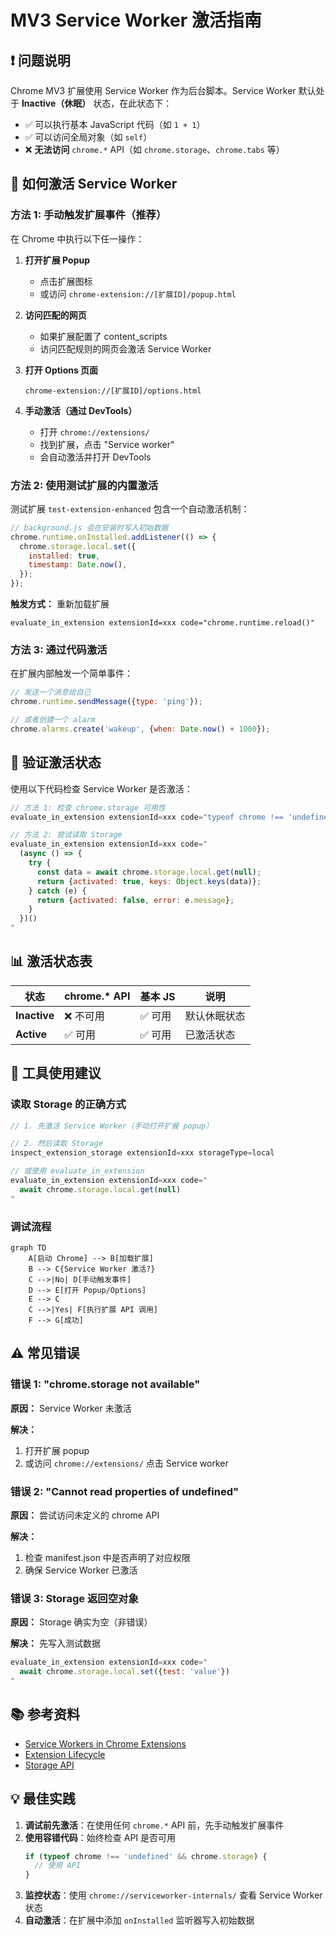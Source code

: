 # MV3 Service Worker 激活指南

## ❗ 问题说明

Chrome MV3 扩展使用 Service Worker 作为后台脚本。Service Worker 默认处于 **Inactive（休眠）** 状态，在此状态下：

- ✅ 可以执行基本 JavaScript 代码（如 `1 + 1`）
- ✅ 可以访问全局对象（如 `self`）
- ❌ **无法访问** `chrome.*` API（如 `chrome.storage`、`chrome.tabs` 等）

## 🎯 如何激活 Service Worker

### 方法 1: 手动触发扩展事件（推荐）

在 Chrome 中执行以下任一操作：

1. **打开扩展 Popup**
   - 点击扩展图标
   - 或访问 `chrome-extension://[扩展ID]/popup.html`

2. **访问匹配的网页**
   - 如果扩展配置了 content_scripts
   - 访问匹配规则的网页会激活 Service Worker

3. **打开 Options 页面**
   ```
   chrome-extension://[扩展ID]/options.html
   ```

4. **手动激活（通过 DevTools）**
   - 打开 `chrome://extensions/`
   - 找到扩展，点击 "Service worker"
   - 会自动激活并打开 DevTools

### 方法 2: 使用测试扩展的内置激活

测试扩展 `test-extension-enhanced` 包含一个自动激活机制：

```javascript
// background.js 会在安装时写入初始数据
chrome.runtime.onInstalled.addListener(() => {
  chrome.storage.local.set({
    installed: true,
    timestamp: Date.now(),
  });
});
```

**触发方式：** 重新加载扩展
```
evaluate_in_extension extensionId=xxx code="chrome.runtime.reload()"
```

### 方法 3: 通过代码激活

在扩展内部触发一个简单事件：

```javascript
// 发送一个消息给自己
chrome.runtime.sendMessage({type: 'ping'});

// 或者创建一个 alarm
chrome.alarms.create('wakeup', {when: Date.now() + 1000});
```

## 🧪 验证激活状态

使用以下代码检查 Service Worker 是否激活：

```javascript
// 方法 1: 检查 chrome.storage 可用性
evaluate_in_extension extensionId=xxx code="typeof chrome !== 'undefined' && typeof chrome.storage !== 'undefined'"

// 方法 2: 尝试读取 Storage
evaluate_in_extension extensionId=xxx code="
  (async () => {
    try {
      const data = await chrome.storage.local.get(null);
      return {activated: true, keys: Object.keys(data)};
    } catch (e) {
      return {activated: false, error: e.message};
    }
  })()
"
```

## 📊 激活状态表

| 状态 | chrome.* API | 基本 JS | 说明 |
|------|-------------|---------|------|
| **Inactive** | ❌ 不可用 | ✅ 可用 | 默认休眠状态 |
| **Active** | ✅ 可用 | ✅ 可用 | 已激活状态 |

## 🔧 工具使用建议

### 读取 Storage 的正确方式

```javascript
// 1. 先激活 Service Worker（手动打开扩展 popup）

// 2. 然后读取 Storage
inspect_extension_storage extensionId=xxx storageType=local

// 或使用 evaluate_in_extension
evaluate_in_extension extensionId=xxx code="
  await chrome.storage.local.get(null)
"
```

### 调试流程

```mermaid
graph TD
    A[启动 Chrome] --> B[加载扩展]
    B --> C{Service Worker 激活?}
    C -->|No| D[手动触发事件]
    D --> E[打开 Popup/Options]
    E --> C
    C -->|Yes| F[执行扩展 API 调用]
    F --> G[成功]
```

## ⚠️ 常见错误

### 错误 1: "chrome.storage not available"

**原因：** Service Worker 未激活

**解决：** 
1. 打开扩展 popup
2. 或访问 `chrome://extensions/` 点击 Service worker

### 错误 2: "Cannot read properties of undefined"

**原因：** 尝试访问未定义的 chrome API

**解决：**
1. 检查 manifest.json 中是否声明了对应权限
2. 确保 Service Worker 已激活

### 错误 3: Storage 返回空对象

**原因：** Storage 确实为空（非错误）

**解决：** 先写入测试数据
```javascript
evaluate_in_extension extensionId=xxx code="
  await chrome.storage.local.set({test: 'value'})
"
```

## 📚 参考资料

- [Service Workers in Chrome Extensions](https://developer.chrome.com/docs/extensions/mv3/service_workers/)
- [Extension Lifecycle](https://developer.chrome.com/docs/extensions/mv3/background_migration/)
- [Storage API](https://developer.chrome.com/docs/extensions/reference/storage/)

## 💡 最佳实践

1. **调试前先激活**：在使用任何 `chrome.*` API 前，先手动触发扩展事件
2. **使用容错代码**：始终检查 API 是否可用
   ```javascript
   if (typeof chrome !== 'undefined' && chrome.storage) {
     // 使用 API
   }
   ```
3. **监控状态**：使用 `chrome://serviceworker-internals/` 查看 Service Worker 状态
4. **自动激活**：在扩展中添加 `onInstalled` 监听器写入初始数据
